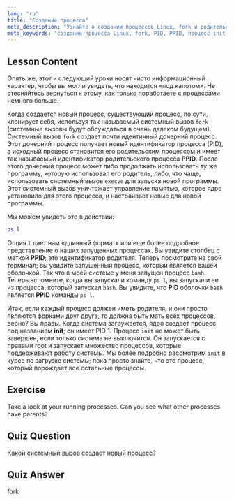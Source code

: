 ```yaml
---
lang: "ru"
title: "Создание процесса"
meta_description: "Узнайте о создании процессов Linux, fork и родительских/дочерних процессах. Разберитесь с PID, PPID и процессом init. Получите руководство для начинающих по управлению процессами Linux."
meta_keywords: "создание процесса Linux, fork, PID, PPID, процесс init, процессы Linux, для начинающих, учебник, руководство"
---
```


## Lesson Content

Опять же, этот и следующий уроки носят чисто информационный характер, чтобы вы могли увидеть, что находится «под капотом». Не стесняйтесь вернуться к этому, как только поработаете с процессами немного больше.

Когда создается новый процесс, существующий процесс, по сути, клонирует себя, используя так называемый системный вызов `fork` (системные вызовы будут обсуждаться в очень далеком будущем). Системный вызов `fork` создает почти идентичный дочерний процесс. Этот дочерний процесс получает новый идентификатор процесса (PID), а исходный процесс становится его родительским процессом и имеет так называемый идентификатор родительского процесса **PPID**. После этого дочерний процесс может либо продолжать использовать ту же программу, которую использовал его родитель, либо, что чаще, использовать системный вызов `execve` для запуска новой программы. Этот системный вызов уничтожает управление памятью, которое ядро установило для этого процесса, и настраивает новые для новой программы.

Мы можем увидеть это в действии:

```bash
ps l
```

Опция `l` дает нам «длинный формат» или еще более подробное представление о наших запущенных процессах. Вы увидите столбец с меткой **PPID**; это идентификатор родителя. Теперь посмотрите на свой терминал; вы увидите запущенный процесс, который является вашей оболочкой. Так что в моей системе у меня запущен процесс `bash`. Теперь вспомните, когда вы запускали команду `ps l`, вы запускали ее из процесса, который запускал `bash`. Вы увидите, что **PID** оболочки `bash` является **PPID** команды `ps l`.

Итак, если каждый процесс должен иметь родителя, и они просто являются форками друг друга, то должна быть мать всех процессов, верно? Вы правы. Когда система загружается, ядро создает процесс под названием **init**; он имеет PID 1. Процесс `init` не может быть завершен, если только система не выключится. Он запускается с правами root и запускает множество процессов, которые поддерживают работу системы. Мы более подробно рассмотрим `init` в курсе по загрузке системы; пока просто знайте, что это процесс, который порождает все остальные процессы.

## Exercise

Take a look at your running processes. Can you see what other processes have parents?

## Quiz Question

Какой системный вызов создает новый процесс?

## Quiz Answer

fork
